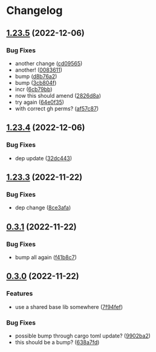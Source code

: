 # Changelog

## [1.23.5](https://github.com/janella/gh-actions-test/compare/dep-1-v1.23.4...dep-1-v1.23.5) (2022-12-06)


### Bug Fixes

* another change ([cd09565](https://github.com/janella/gh-actions-test/commit/cd09565c41072096fbf5e6b05be88e4d78017dcc))
* another! ([0083611](https://github.com/janella/gh-actions-test/commit/0083611cc712a50f4ee8a9e39eee438663da7f84))
* bump ([d8b76a2](https://github.com/janella/gh-actions-test/commit/d8b76a20c33b4961557a4518cd30322a5311599f))
* bump ([3cb804f](https://github.com/janella/gh-actions-test/commit/3cb804f8e2941b6d5f60ca49ddc572d1a938cf95))
* incr ([6cb79bb](https://github.com/janella/gh-actions-test/commit/6cb79bb5a166adcf2edcf96ede827805004297a7))
* now this should amend ([2826d8a](https://github.com/janella/gh-actions-test/commit/2826d8ac514ff02e0add1eebc12de65b870ccfa7))
* try again ([64e0f35](https://github.com/janella/gh-actions-test/commit/64e0f355a6d4153b579d531220f1595dacbc58ae))
* with correct gh perms? ([af57c87](https://github.com/janella/gh-actions-test/commit/af57c87b99914ba9e84b8ba092e6b3011bd65940))

## [1.23.4](https://github.com/janella/gh-actions-test/compare/dep-1-v1.23.3...dep-1-v1.23.4) (2022-12-06)


### Bug Fixes

* dep update ([32dc443](https://github.com/janella/gh-actions-test/commit/32dc44313ff04d1f2c5f2bebb18cb5f69ffe3583))

## [1.23.3](https://github.com/janella/gh-actions-test/compare/dep-1-v0.3.1...dep-1-v1.23.3) (2022-11-22)


### Bug Fixes

* dep change ([8ce3afa](https://github.com/janella/gh-actions-test/commit/8ce3afa4cec4a3dc737d8edf5cfa5174677016e7))

## [0.3.1](https://github.com/janella/gh-actions-test/compare/dep-1-v0.3.0...dep-1-v0.3.1) (2022-11-22)


### Bug Fixes

* bump all again ([f41b8c7](https://github.com/janella/gh-actions-test/commit/f41b8c76ddf702bb96bc2ece137ba6b994e57756))

## [0.3.0](https://github.com/janella/gh-actions-test/compare/dep-1-v0.2.0...dep-1-v0.3.0) (2022-11-22)


### Features

* use a shared base lib somewhere ([7f94fef](https://github.com/janella/gh-actions-test/commit/7f94fef042cb30000373cd313a68ea7acbff0eb6))


### Bug Fixes

* possible bump through cargo toml update? ([9902ba2](https://github.com/janella/gh-actions-test/commit/9902ba228b943c90be34a88c94abc55933ada276))
* this should be a bump? ([638a7fd](https://github.com/janella/gh-actions-test/commit/638a7fdf188f85d9e8c2645a52a5ef0cf3b2a377))
